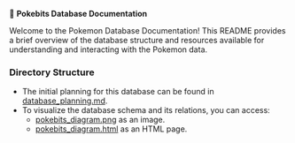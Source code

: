 📝 **Pokebits Database Documentation**

Welcome to the Pokemon Database Documentation! This README provides a brief overview of the database structure and resources available for understanding and interacting with the Pokemon data.

### Directory Structure

- The initial planning for this database can be found in [database_planning.md](./database_planning.md).
- To visualize the database schema and its relations, you can access:
    - [pokebits_diagram.png](./pokebits_diagram.png) as an image.
    - [pokebits_diagram.html](./pokebits_diagram.html) as an HTML page.
